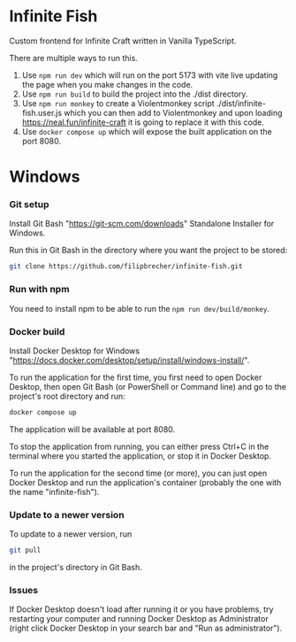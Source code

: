 # Infinite Fish

Custom frontend for Infinite Craft written in Vanilla TypeScript.

There are multiple ways to run this.

1) Use `npm run dev` which will run on the port 5173 with vite live updating the page when you make changes in the code.
2) Use `npm run build` to build the project into the ./dist directory.
3) Use `npm run monkey` to create a Violentmonkey script ./dist/infinite-fish.user.js which you can then add to Violentmonkey and upon loading https://neal.fun/infinite-craft it is going to replace it with this code.
4) Use `docker compose up` which will expose the built application on the port 8080.
 
# Windows

### Git setup

Install Git Bash "https://git-scm.com/downloads" Standalone Installer for Windows.

Run this in Git Bash in the directory where you want the project to be stored:

```bash
git clone https://github.com/filipbrecher/infinite-fish.git
```

### Run with npm

You need to install npm to be able to run the `npm run dev/build/monkey`.

### Docker build

Install Docker Desktop for Windows "https://docs.docker.com/desktop/setup/install/windows-install/".

To run the application for the first time, you first need to open Docker Desktop, then open Git Bash
(or PowerShell or Command line) and go to the project's root directory and run:

```bash
docker compose up
```

The application will be available at port 8080.

To stop the application from running, you can either press Ctrl+C in the terminal where you started
the application, or stop it in Docker Desktop.

To run the application for the second time (or more), you can just open Docker Desktop and run
the application's container (probably the one with the name "infinite-fish").

### Update to a newer version

To update to a newer version, run

```bash
git pull
```

in the project's directory in Git Bash.

### Issues

If Docker Desktop doesn't load after running it or you have problems, try restarting your computer and running
Docker Desktop as Administrator (right click Docker Desktop in your search bar and "Run as administrator").
